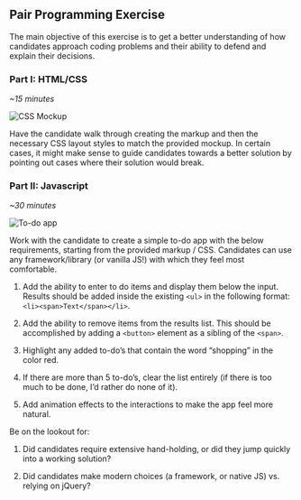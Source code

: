## Pair Programming Exercise

The main objective of this exercise is to get a better understanding of how candidates approach coding problems and their ability to defend and explain their decisions.

### Part I: HTML/CSS
*~15 minutes*

![CSS Mockup](https://github.com/algolia/cs-team-recruiting-resources/blob/master/playbook/pair-programming/css-mockup.png?raw=true)

Have the candidate walk through creating the markup and then the necessary CSS layout styles to match the provided mockup. In certain cases, it might make sense to guide candidates towards a better solution by pointing out cases where their solution would break.

### Part II: Javascript
*~30 minutes*

![To-do app](https://github.com/algolia/cs-team-recruiting-resources/blob/master/playbook/pair-programming/to-do-app.png?raw=true)

Work with the candidate to create a simple to-do app with the below requirements, starting from the provided markup / CSS. Candidates can use any framework/library (or vanilla JS!) with which they feel most comfortable.

1. Add the ability to enter to do items and display them below the input. Results should be added inside the existing `<ul>` in the following format: `<li><span>Text</span></li>`.

2. Add the ability to remove items from the results list. This should be accomplished by adding a `<button>` element as a sibling of the `<span>`.

3. Highlight any added to-do’s that contain the word “shopping” in the color red.

4. If there are more than 5 to-do’s, clear the list entirely (if there is too much to be done, I’d rather do none of it).

5. Add animation effects to the interactions to make the app feel more natural.

Be on the lookout for:

1. Did candidates require extensive hand-holding, or did they jump quickly into a working solution?

2. Did candidates make modern choices (a framework, or native JS) vs. relying on jQuery?
